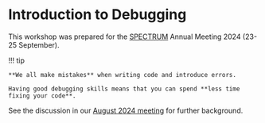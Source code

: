 # Introduction to Debugging

This workshop was prepared for the [SPECTRUM](https://spectrum.edu.au/) Annual Meeting 2024 (23-25 September).

!!! tip

    **We all make mistakes** when writing code and introduce errors.

    Having good debugging skills means that you can spend **less time fixing your code**.

See the discussion in our [August 2024 meeting](../../meetings/2024-08-08.md#debugging) for further background.
